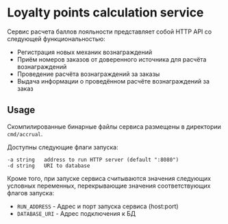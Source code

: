 # Loyalty points calculation service

Сервис расчета баллов лояльности представляет собой HTTP API со следующей функциональностью:
- Регистрация новых механик вознаграждений
- Приём номеров заказов от доверенного источника для расчёта вознаграждений
- Проведение расчёта вознаграждений за заказы
- Выдача информации о проведённом расчёте вознаграждений за заказ

## Usage
 
Скомпилированные бинарные файлы сервиса размещены в директории `cmd/accrual`.

Доступны следующие флаги запуска:
```
-a string   address to run HTTP server (default ":8080")
-d string   URI to database
```

Кроме того, при запуске сервиса считываются значения следующих условных переменных, перекрывающие значения соответствующих флагов запуска:
- `RUN_ADDRESS` - Адрес и порт запуска сервиса (host:port)
- `DATABASE_URI` - Адрес подключения к БД

